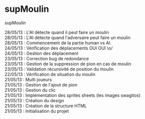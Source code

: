 supMoulin
=========

supMoulin

28/05/13 : L'AI détecte quand il peut faire un moulin<br/>
28/05/13 : L'AI détecte quand l'adversaire peut faire un moulin<br/>
28/05/13 : Commencement de la partie human vs AI. <br/>
24/05/13 : Vérification des déplacements OUI OUI \o/<br/>
24/05/13 : Gestion des déplacement<br/>
23/05/13 : Correction bug de redondance<br/>
23/05/13 : Gestion de la suppression de pion en cas de moulin<br/>
23/05/13 : Validation récursivité de position du moulin<br/>
22/05/13 : Vérification de situation du moulin<br/>
21/05/13 : Multi joueurs<br/>
21/05/13 : Gestion de l'ajout de pion<br/>
21/05/13 : Gestion du clic<br/>
21/05/13 : Implémentation des sprites sheets (les images swagitos)<br/>
21/05/13 : Création du design<br/>
21/05/13 : Création de la structure HTML<br/>
21/05/13 : Initialisation du projet<br/>